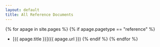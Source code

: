 ```yaml
---
layout: default
title: All Reference Documents
---
```


{% for apage in site.pages %}
{% if apage.pagetype == "reference" %}
* [{{ apage.title }}]({{ apage.url }})
{% endif %}
{% endfor %}
